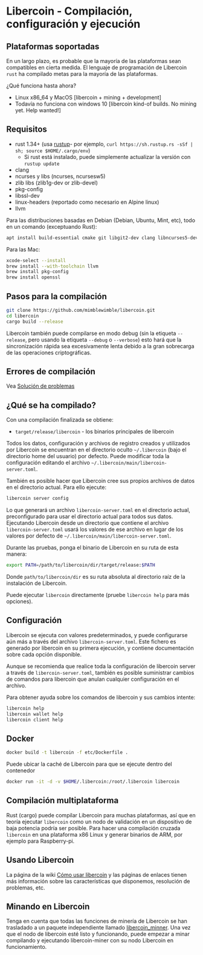 # Libercoin - Compilación, configuración y ejecución

## Plataformas soportadas

En un largo plazo, es probable que la mayoría de las plataformas sean compatibles en cierta medida.
El lenguaje de programación de Libercoin `rust` ha compilado metas para la mayoría de las plataformas.

¿Qué funciona hasta ahora?

* Linux x86\_64 y MacOS [libercoin + mining + development]
* Todavía no funciona con windows 10 [libercoin kind-of builds. No mining yet. Help wanted!]

## Requisitos

* rust 1.34+ (usa [rustup]((https://www.rustup.rs/))- por ejemplo, `curl https://sh.rustup.rs -sSf | sh; source $HOME/.cargo/env`)
  * Si rust está instalado, puede simplemente actualizar la versión con  `rustup update`
* clang
* ncurses y libs (ncurses, ncursesw5)
* zlib libs (zlib1g-dev or zlib-devel)
* pkg-config
* libssl-dev
* linux-headers (reportado como necesario en Alpine linux)
* llvm

Para las distribuciones basadas en Debian (Debian, Ubuntu, Mint, etc), todo en un comando (exceptuando Rust):

```sh
apt install build-essential cmake git libgit2-dev clang libncurses5-dev libncursesw5-dev zlib1g-dev pkg-config libssl-dev llvm
```

Para las Mac:

```sh
xcode-select --install
brew install --with-toolchain llvm
brew install pkg-config
brew install openssl
```

## Pasos para la compilación

```sh
git clone https://github.com/mimblewimble/libercoin.git
cd libercoin
cargo build --release
```

Libercoin también puede compilarse en modo debug (sin la etiqueta `--release`, pero usando la etiqueta `--debug` o `--verbose`) esto hará que la sincronización rápida sea excesivamente lenta debido a la gran sobrecarga de las operaciones criptográficas.

## Errores de compilación

Vea [Solución de problemas](https://github.com/mimblewimble/docs/wiki/Troubleshooting)

## ¿Qué se ha compilado?

Con una compilación finalizada se obtiene:

* `target/release/libercoin` - los binarios principales de libercoin

Todos los datos, configuración y archivos de registro creados y utilizados por Libercoin se encuentran en el directorio oculto `~/.libercoin` (bajo el directorio home del usuario) por defecto. Puede modificar toda la configuración editando el archivo `~/.libercoin/main/libercoin-server.toml`.

También es posible hacer que Libercoin cree sus propios archivos de datos en el directorio actual. Para ello ejecute:

```sh
libercoin server config
```

Lo que generará un archivo `libercoin-server.toml` en el directorio actual, preconfigurado para usar el directorio actual para todos sus datos. Ejecutando Libercoin desde un directorio que contiene el archivo `libercoin-server.toml` usará los valores de ese archivo en lugar de los valores por defecto de `~/.libercoin/main/libercoin-server.toml`.

Durante las pruebas, ponga el binario de Libercoin en su ruta de esta manera:

```sh
export PATH=/path/to/libercoin/dir/target/release:$PATH
```

Donde `path/to/libercoin/dir` es su ruta absoluta al directorio raíz de la instalación de Libercoin.

Puede ejecutar `libercoin` directamente (pruebe `libercoin help` para más opciones).

## Configuración

Libercoin se ejecuta con valores predeterminados, y puede configurarse aún más a través del archivo `libercoin-server.toml`. Este fichero es generado por libercoin en su primera ejecución, y contiene documentación sobre cada opción disponible.

Aunque se recomienda que realice toda la configuración de libercoin server a través de `libercoin-server.toml`, también es posible suministrar cambios de comandos para libercoin que anulan cualquier configuración en el archivo.

Para obtener ayuda sobre los comandos de libercoin y sus cambios intente:

```sh
libercoin help
libercoin wallet help
libercoin client help
```

## Docker

```sh
docker build -t libercoin -f etc/Dockerfile .
```

Puede ubicar la caché de Libercoin para que se ejecute dentro del contenedor

```sh
docker run -it -d -v $HOME/.libercoin:/root/.libercoin libercoin
```
## Compilación multiplataforma

Rust (cargo) puede compilar Libercoin para muchas plataformas, así que en teoría ejecutar `libercoin` como un nodo de validación en un dispositivo de baja potencia podría ser posible. Para hacer una compilación cruzada `libercoin` en una plataforma x86 Linux y generar binarios de ARM, por ejemplo para Raspberry-pi.

## Usando Libercoin

La página de la wiki [Cómo usar libercoin](https://github.com/mimblewimble/docs/wiki/How-to-use-libercoin) y las páginas de enlaces tienen más información sobre las características que disponemos, resolución de problemas, etc.

## Minando en Libercoin

Tenga en cuenta que todas las funciones de minería de Libercoin se han trasladado a un paquete independiente llamado [libercoin_minner](https://github.com/mimblewimble/libercoin-miner). Una vez que el nodo de libercoin esté listo y funcionando, puede empezar a minar compilando y ejecutando libercoin-miner con su nodo Libercoin en funcionamiento.
